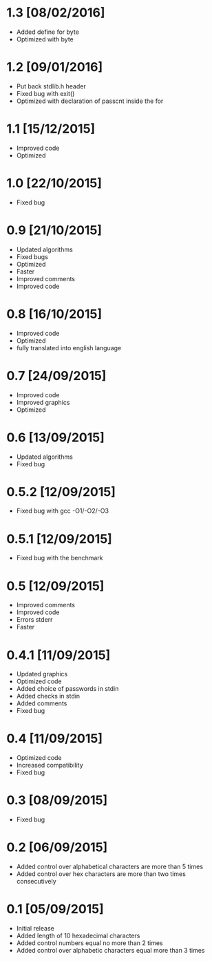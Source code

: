 # 1.3 [08/02/2016]
 - Added define for byte
 - Optimized with byte

# 1.2 [09/01/2016]
 - Put back stdlib.h header
 - Fixed bug with exit()
 - Optimized with declaration of passcnt inside the for

# 1.1 [15/12/2015]
 - Improved code 
 - Optimized 

# 1.0 [22/10/2015]
 - Fixed bug

# 0.9 [21/10/2015]
 - Updated algorithms
 - Fixed bugs
 - Optimized
 - Faster
 - Improved comments
 - Improved code

# 0.8 [16/10/2015]
 - Improved code 
 - Optimized
 - fully translated into english language
 
# 0.7 [24/09/2015]
 - Improved code
 - Improved graphics
 - Optimized

# 0.6 [13/09/2015]
 - Updated algorithms
 - Fixed bug

# 0.5.2 [12/09/2015]
 - Fixed bug with gcc -O1/-O2/-O3

# 0.5.1 [12/09/2015]
 - Fixed bug with the benchmark

# 0.5 [12/09/2015]
 - Improved comments
 - Improved code
 - Errors stderr
 - Faster
 
# 0.4.1 [11/09/2015]
 - Updated graphics
 - Optimized code
 - Added choice of passwords in stdin
 - Added checks in stdin
 - Added comments
 - Fixed bug

# 0.4 [11/09/2015]
 - Optimized code
 - Increased compatibility
 - Fixed bug

# 0.3 [08/09/2015]
 - Fixed bug

# 0.2 [06/09/2015]
 - Added control over alphabetical characters are more than 5 times
 - Added control over hex characters are more than two times consecutively

# 0.1 [05/09/2015]
 - Initial release
 - Added length of 10 hexadecimal characters
 - Added control numbers equal no more than 2 times
 - Added control over alphabetic characters equal more than 3 times
